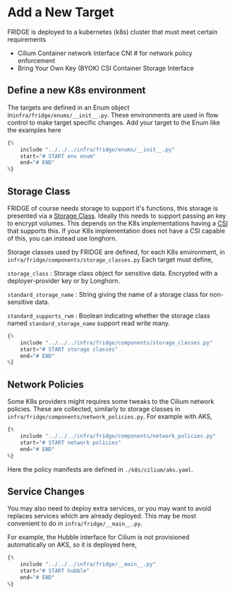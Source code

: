 # Add a New Target

FRIDGE is deployed to a kubernetes (k8s) cluster that must meet certain requirements

- Cilium Container network Interface CNI # for network policy enforcement
- Bring Your Own Key (BYOK) CSI Container Storage Interface

## Define a new K8s environment

The targets are defined in an Enum object in`infra/fridge/enums/__init__.py`.
These environments are used in flow control to make target specific changes.
Add your target to the Enum like the examples here

```python
{%
    include "../../../infra/fridge/enums/__init__.py"
    start="# START env enum"
    end="# END"
%}
```

## Storage Class

FRIDGE of course needs storage to support it's functions, this storage is presented via a [Storage Class](https://kubernetes.io/docs/concepts/storage/storage-classes/).
Ideally this needs to support passing an key to encrypt volumes.
This depends on the K8s implementations having a [CSI](https://kubernetes.io/docs/concepts/storage/volumes/#csi) that supports this.
If your K8s implementation does not have a CSI capable of this, you can instead use longhorn.

Storage classes used by FRIDGE are defined, for each K8s environment, in `infra/fridge/components/storage_classes.py`
Each target must define,

`storage_class`
:   Storage class object for sensitive data.
    Encrypted with a deployer-provider key or by Longhorn.

`standard_storage_name`
:   String giving the name of a storage class for non-sensitive data.

`standard_supports_rwm`
:   Boolean indicating whether the storage class named `standard_storage_name` support read write many.

```python
{%
    include "../../../infra/fridge/components/storage_classes.py"
    start="# START storage classes"
    end="# END"
%}
```

## Network Policies

Some K8s providers might requires some tweaks to the Cilium network policies.
These are collected, similarly to storage classes in `infra/fridge/components/network_policies.py`.
For example with AKS,

```python
{%
    include "../../../infra/fridge/components/network_policies.py"
    start="# START network policies"
    end="# END"
%}
```

Here the policy manifests are defined in `./k8s/cilium/aks.yaml`.

## Service Changes

You may also need to deploy extra services, or you may want to avoid replaces services which are already deployed.
This may be most convenient to do in `infra/fridge/__main__.py`.

For example, the Hubble interface for Cilium is not provisioned automatically on AKS, so it is deployed here,

```python
{%
    include "../../../infra/fridge/__main__.py"
    start="# START hubble"
    end="# END"
%}
```
